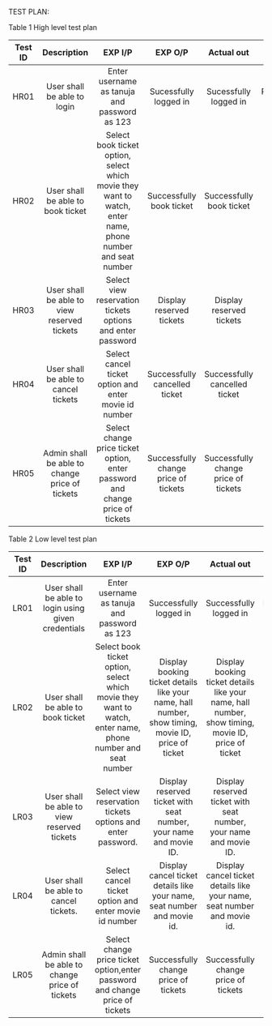 TEST PLAN:

Table 1
High level test plan 

| Test ID | Description | EXP I/P | EXP O/P | Actual out | Type of Test |
| :-----: | :---------: | :-----: | :-----: | :-------:  | :---------:
| HR01    | User shall be able to login | Enter username as tanuja and password as 123 | Sucessfully logged in | Sucessfully logged in | Requirement based |
| HR02    | User shall be able to book ticket | Select book ticket option, select which movie they want to watch, enter name, phone number and seat number | Successfully book ticket | Successfully book ticket | Scenario based |
| HR03   | User shall be able to view reserved tickets | Select view reservation tickets options and enter password | Display reserved tickets | Display reserved tickets | Scenario based |
| HR04   | User shall be able to cancel tickets | Select cancel ticket option and enter movie id number | Successfully cancelled ticket |   Successfully cancelled ticket | Scenario based |
| HR05   | Admin shall be able to change price of tickets | Select change price ticket option, enter password and change price of tickets | Successfully change price of tickets | Successfully change price of tickets | Scenario based |


Table 2
Low level test plan

| Test ID | Description | EXP I/P | EXP O/P | Actual out| Type of Test|
| :-----: | :---------: | :-----: | :-----: | :-------: | :---------:
| LR01    | User shall be able to  login using given credentials | Enter username as tanuja and password as 123 | Successfully logged in | Successfully logged in | Requirement based |
| LR02    | User shall be able to book ticket | Select book ticket option, select which movie they want to watch, enter name, phone number and seat number | Display booking ticket details like your name, hall number, show timing, movie ID, price of ticket | Display booking ticket details like your name, hall number, show timing, movie ID, price of ticket | Scenario based |
| LR03    | User shall be able to view reserved tickets | Select view reservation tickets options and enter password. | Display reserved ticket with seat number, your name and movie ID. | Display reserved ticket with seat number, your name and movie ID. | Scenario based |
| LR04    | User shall be able to cancel tickets. | Select cancel ticket option and enter movie id number | Display cancel ticket details like your name, seat number and movie id. | Display cancel ticket details like your name, seat number and movie id. | Scenario based |
| LR05    | Admin shall be able to change price of tickets | Select change price ticket option,enter password and change price of tickets | Successfully change price of tickets | Successfully change price of tickets | Scenario based |

